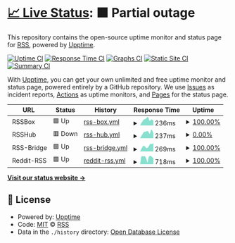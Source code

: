 # [📈 Live Status](https://GetRSS.github.io/upptime): <!--live status--> **🟧 Partial outage**

This repository contains the open-source uptime monitor and status page for [RSS](https://www.reddit.com/r/rss/), powered by [Upptime](https://github.com/upptime/upptime).

[![Uptime CI](https://github.com/GetRSS/upptime/workflows/Uptime%20CI/badge.svg)](https://github.com/GetRSS/upptime/actions?query=workflow%3A%22Uptime+CI%22)
[![Response Time CI](https://github.com/GetRSS/upptime/workflows/Response%20Time%20CI/badge.svg)](https://github.com/GetRSS/upptime/actions?query=workflow%3A%22Response+Time+CI%22)
[![Graphs CI](https://github.com/GetRSS/upptime/workflows/Graphs%20CI/badge.svg)](https://github.com/GetRSS/upptime/actions?query=workflow%3A%22Graphs+CI%22)
[![Static Site CI](https://github.com/GetRSS/upptime/workflows/Static%20Site%20CI/badge.svg)](https://github.com/GetRSS/upptime/actions?query=workflow%3A%22Static+Site+CI%22)
[![Summary CI](https://github.com/GetRSS/upptime/workflows/Summary%20CI/badge.svg)](https://github.com/GetRSS/upptime/actions?query=workflow%3A%22Summary+CI%22)

With [Upptime](https://upptime.js.org), you can get your own unlimited and free uptime monitor and status page, powered entirely by a GitHub repository. We use [Issues](https://github.com/GetRSS/upptime/issues) as incident reports, [Actions](https://github.com/GetRSS/upptime/actions) as uptime monitors, and [Pages](https://GetRSS.github.io/upptime) for the status page.

<!--start: status pages-->
<!-- This summary is generated by Upptime (https://github.com/upptime/upptime) -->
<!-- Do not edit this manually, your changes will be overwritten -->
<!-- prettier-ignore -->
| URL | Status | History | Response Time | Uptime |
| --- | ------ | ------- | ------------- | ------ |
| <img alt="" src="https://icons.duckduckgo.com/ip3/null.ico" height="13"> RSSBox | 🟩 Up | [rss-box.yml](https://github.com/GetRSS/upptime/commits/HEAD/history/rss-box.yml) | <details><summary><img alt="Response time graph" src="./graphs/rss-box/response-time-week.png" height="20"> 236ms</summary><br><a href="https://GetRSS.github.io/upptime/history/rss-box"><img alt="Response time 428" src="https://img.shields.io/endpoint?url=https%3A%2F%2Fraw.githubusercontent.com%2FGetRSS%2Fupptime%2FHEAD%2Fapi%2Frss-box%2Fresponse-time.json"></a><br><a href="https://GetRSS.github.io/upptime/history/rss-box"><img alt="24-hour response time 217" src="https://img.shields.io/endpoint?url=https%3A%2F%2Fraw.githubusercontent.com%2FGetRSS%2Fupptime%2FHEAD%2Fapi%2Frss-box%2Fresponse-time-day.json"></a><br><a href="https://GetRSS.github.io/upptime/history/rss-box"><img alt="7-day response time 236" src="https://img.shields.io/endpoint?url=https%3A%2F%2Fraw.githubusercontent.com%2FGetRSS%2Fupptime%2FHEAD%2Fapi%2Frss-box%2Fresponse-time-week.json"></a><br><a href="https://GetRSS.github.io/upptime/history/rss-box"><img alt="30-day response time 240" src="https://img.shields.io/endpoint?url=https%3A%2F%2Fraw.githubusercontent.com%2FGetRSS%2Fupptime%2FHEAD%2Fapi%2Frss-box%2Fresponse-time-month.json"></a><br><a href="https://GetRSS.github.io/upptime/history/rss-box"><img alt="1-year response time 428" src="https://img.shields.io/endpoint?url=https%3A%2F%2Fraw.githubusercontent.com%2FGetRSS%2Fupptime%2FHEAD%2Fapi%2Frss-box%2Fresponse-time-year.json"></a></details> | <details><summary><a href="https://GetRSS.github.io/upptime/history/rss-box">100.00%</a></summary><a href="https://GetRSS.github.io/upptime/history/rss-box"><img alt="All-time uptime 99.96%" src="https://img.shields.io/endpoint?url=https%3A%2F%2Fraw.githubusercontent.com%2FGetRSS%2Fupptime%2FHEAD%2Fapi%2Frss-box%2Fuptime.json"></a><br><a href="https://GetRSS.github.io/upptime/history/rss-box"><img alt="24-hour uptime 100.00%" src="https://img.shields.io/endpoint?url=https%3A%2F%2Fraw.githubusercontent.com%2FGetRSS%2Fupptime%2FHEAD%2Fapi%2Frss-box%2Fuptime-day.json"></a><br><a href="https://GetRSS.github.io/upptime/history/rss-box"><img alt="7-day uptime 100.00%" src="https://img.shields.io/endpoint?url=https%3A%2F%2Fraw.githubusercontent.com%2FGetRSS%2Fupptime%2FHEAD%2Fapi%2Frss-box%2Fuptime-week.json"></a><br><a href="https://GetRSS.github.io/upptime/history/rss-box"><img alt="30-day uptime 100.00%" src="https://img.shields.io/endpoint?url=https%3A%2F%2Fraw.githubusercontent.com%2FGetRSS%2Fupptime%2FHEAD%2Fapi%2Frss-box%2Fuptime-month.json"></a><br><a href="https://GetRSS.github.io/upptime/history/rss-box"><img alt="1-year uptime 99.96%" src="https://img.shields.io/endpoint?url=https%3A%2F%2Fraw.githubusercontent.com%2FGetRSS%2Fupptime%2FHEAD%2Fapi%2Frss-box%2Fuptime-year.json"></a></details>
| <img alt="" src="https://icons.duckduckgo.com/ip3/null.ico" height="13"> RSSHub | 🟥 Down | [rss-hub.yml](https://github.com/GetRSS/upptime/commits/HEAD/history/rss-hub.yml) | <details><summary><img alt="Response time graph" src="./graphs/rss-hub/response-time-week.png" height="20"> 237ms</summary><br><a href="https://GetRSS.github.io/upptime/history/rss-hub"><img alt="Response time 392" src="https://img.shields.io/endpoint?url=https%3A%2F%2Fraw.githubusercontent.com%2FGetRSS%2Fupptime%2FHEAD%2Fapi%2Frss-hub%2Fresponse-time.json"></a><br><a href="https://GetRSS.github.io/upptime/history/rss-hub"><img alt="24-hour response time 186" src="https://img.shields.io/endpoint?url=https%3A%2F%2Fraw.githubusercontent.com%2FGetRSS%2Fupptime%2FHEAD%2Fapi%2Frss-hub%2Fresponse-time-day.json"></a><br><a href="https://GetRSS.github.io/upptime/history/rss-hub"><img alt="7-day response time 237" src="https://img.shields.io/endpoint?url=https%3A%2F%2Fraw.githubusercontent.com%2FGetRSS%2Fupptime%2FHEAD%2Fapi%2Frss-hub%2Fresponse-time-week.json"></a><br><a href="https://GetRSS.github.io/upptime/history/rss-hub"><img alt="30-day response time 221" src="https://img.shields.io/endpoint?url=https%3A%2F%2Fraw.githubusercontent.com%2FGetRSS%2Fupptime%2FHEAD%2Fapi%2Frss-hub%2Fresponse-time-month.json"></a><br><a href="https://GetRSS.github.io/upptime/history/rss-hub"><img alt="1-year response time 392" src="https://img.shields.io/endpoint?url=https%3A%2F%2Fraw.githubusercontent.com%2FGetRSS%2Fupptime%2FHEAD%2Fapi%2Frss-hub%2Fresponse-time-year.json"></a></details> | <details><summary><a href="https://GetRSS.github.io/upptime/history/rss-hub">0.00%</a></summary><a href="https://GetRSS.github.io/upptime/history/rss-hub"><img alt="All-time uptime 50.80%" src="https://img.shields.io/endpoint?url=https%3A%2F%2Fraw.githubusercontent.com%2FGetRSS%2Fupptime%2FHEAD%2Fapi%2Frss-hub%2Fuptime.json"></a><br><a href="https://GetRSS.github.io/upptime/history/rss-hub"><img alt="24-hour uptime 0.00%" src="https://img.shields.io/endpoint?url=https%3A%2F%2Fraw.githubusercontent.com%2FGetRSS%2Fupptime%2FHEAD%2Fapi%2Frss-hub%2Fuptime-day.json"></a><br><a href="https://GetRSS.github.io/upptime/history/rss-hub"><img alt="7-day uptime 0.00%" src="https://img.shields.io/endpoint?url=https%3A%2F%2Fraw.githubusercontent.com%2FGetRSS%2Fupptime%2FHEAD%2Fapi%2Frss-hub%2Fuptime-week.json"></a><br><a href="https://GetRSS.github.io/upptime/history/rss-hub"><img alt="30-day uptime 1.38%" src="https://img.shields.io/endpoint?url=https%3A%2F%2Fraw.githubusercontent.com%2FGetRSS%2Fupptime%2FHEAD%2Fapi%2Frss-hub%2Fuptime-month.json"></a><br><a href="https://GetRSS.github.io/upptime/history/rss-hub"><img alt="1-year uptime 50.80%" src="https://img.shields.io/endpoint?url=https%3A%2F%2Fraw.githubusercontent.com%2FGetRSS%2Fupptime%2FHEAD%2Fapi%2Frss-hub%2Fuptime-year.json"></a></details>
| <img alt="" src="https://icons.duckduckgo.com/ip3/null.ico" height="13"> RSS-Bridge | 🟩 Up | [rss-bridge.yml](https://github.com/GetRSS/upptime/commits/HEAD/history/rss-bridge.yml) | <details><summary><img alt="Response time graph" src="./graphs/rss-bridge/response-time-week.png" height="20"> 269ms</summary><br><a href="https://GetRSS.github.io/upptime/history/rss-bridge"><img alt="Response time 421" src="https://img.shields.io/endpoint?url=https%3A%2F%2Fraw.githubusercontent.com%2FGetRSS%2Fupptime%2FHEAD%2Fapi%2Frss-bridge%2Fresponse-time.json"></a><br><a href="https://GetRSS.github.io/upptime/history/rss-bridge"><img alt="24-hour response time 337" src="https://img.shields.io/endpoint?url=https%3A%2F%2Fraw.githubusercontent.com%2FGetRSS%2Fupptime%2FHEAD%2Fapi%2Frss-bridge%2Fresponse-time-day.json"></a><br><a href="https://GetRSS.github.io/upptime/history/rss-bridge"><img alt="7-day response time 269" src="https://img.shields.io/endpoint?url=https%3A%2F%2Fraw.githubusercontent.com%2FGetRSS%2Fupptime%2FHEAD%2Fapi%2Frss-bridge%2Fresponse-time-week.json"></a><br><a href="https://GetRSS.github.io/upptime/history/rss-bridge"><img alt="30-day response time 241" src="https://img.shields.io/endpoint?url=https%3A%2F%2Fraw.githubusercontent.com%2FGetRSS%2Fupptime%2FHEAD%2Fapi%2Frss-bridge%2Fresponse-time-month.json"></a><br><a href="https://GetRSS.github.io/upptime/history/rss-bridge"><img alt="1-year response time 421" src="https://img.shields.io/endpoint?url=https%3A%2F%2Fraw.githubusercontent.com%2FGetRSS%2Fupptime%2FHEAD%2Fapi%2Frss-bridge%2Fresponse-time-year.json"></a></details> | <details><summary><a href="https://GetRSS.github.io/upptime/history/rss-bridge">100.00%</a></summary><a href="https://GetRSS.github.io/upptime/history/rss-bridge"><img alt="All-time uptime 99.95%" src="https://img.shields.io/endpoint?url=https%3A%2F%2Fraw.githubusercontent.com%2FGetRSS%2Fupptime%2FHEAD%2Fapi%2Frss-bridge%2Fuptime.json"></a><br><a href="https://GetRSS.github.io/upptime/history/rss-bridge"><img alt="24-hour uptime 100.00%" src="https://img.shields.io/endpoint?url=https%3A%2F%2Fraw.githubusercontent.com%2FGetRSS%2Fupptime%2FHEAD%2Fapi%2Frss-bridge%2Fuptime-day.json"></a><br><a href="https://GetRSS.github.io/upptime/history/rss-bridge"><img alt="7-day uptime 100.00%" src="https://img.shields.io/endpoint?url=https%3A%2F%2Fraw.githubusercontent.com%2FGetRSS%2Fupptime%2FHEAD%2Fapi%2Frss-bridge%2Fuptime-week.json"></a><br><a href="https://GetRSS.github.io/upptime/history/rss-bridge"><img alt="30-day uptime 100.00%" src="https://img.shields.io/endpoint?url=https%3A%2F%2Fraw.githubusercontent.com%2FGetRSS%2Fupptime%2FHEAD%2Fapi%2Frss-bridge%2Fuptime-month.json"></a><br><a href="https://GetRSS.github.io/upptime/history/rss-bridge"><img alt="1-year uptime 99.95%" src="https://img.shields.io/endpoint?url=https%3A%2F%2Fraw.githubusercontent.com%2FGetRSS%2Fupptime%2FHEAD%2Fapi%2Frss-bridge%2Fuptime-year.json"></a></details>
| <img alt="" src="https://icons.duckduckgo.com/ip3/null.ico" height="13"> Reddit-RSS | 🟩 Up | [reddit-rss.yml](https://github.com/GetRSS/upptime/commits/HEAD/history/reddit-rss.yml) | <details><summary><img alt="Response time graph" src="./graphs/reddit-rss/response-time-week.png" height="20"> 718ms</summary><br><a href="https://GetRSS.github.io/upptime/history/reddit-rss"><img alt="Response time 1042" src="https://img.shields.io/endpoint?url=https%3A%2F%2Fraw.githubusercontent.com%2FGetRSS%2Fupptime%2FHEAD%2Fapi%2Freddit-rss%2Fresponse-time.json"></a><br><a href="https://GetRSS.github.io/upptime/history/reddit-rss"><img alt="24-hour response time 568" src="https://img.shields.io/endpoint?url=https%3A%2F%2Fraw.githubusercontent.com%2FGetRSS%2Fupptime%2FHEAD%2Fapi%2Freddit-rss%2Fresponse-time-day.json"></a><br><a href="https://GetRSS.github.io/upptime/history/reddit-rss"><img alt="7-day response time 718" src="https://img.shields.io/endpoint?url=https%3A%2F%2Fraw.githubusercontent.com%2FGetRSS%2Fupptime%2FHEAD%2Fapi%2Freddit-rss%2Fresponse-time-week.json"></a><br><a href="https://GetRSS.github.io/upptime/history/reddit-rss"><img alt="30-day response time 817" src="https://img.shields.io/endpoint?url=https%3A%2F%2Fraw.githubusercontent.com%2FGetRSS%2Fupptime%2FHEAD%2Fapi%2Freddit-rss%2Fresponse-time-month.json"></a><br><a href="https://GetRSS.github.io/upptime/history/reddit-rss"><img alt="1-year response time 1042" src="https://img.shields.io/endpoint?url=https%3A%2F%2Fraw.githubusercontent.com%2FGetRSS%2Fupptime%2FHEAD%2Fapi%2Freddit-rss%2Fresponse-time-year.json"></a></details> | <details><summary><a href="https://GetRSS.github.io/upptime/history/reddit-rss">100.00%</a></summary><a href="https://GetRSS.github.io/upptime/history/reddit-rss"><img alt="All-time uptime 99.86%" src="https://img.shields.io/endpoint?url=https%3A%2F%2Fraw.githubusercontent.com%2FGetRSS%2Fupptime%2FHEAD%2Fapi%2Freddit-rss%2Fuptime.json"></a><br><a href="https://GetRSS.github.io/upptime/history/reddit-rss"><img alt="24-hour uptime 100.00%" src="https://img.shields.io/endpoint?url=https%3A%2F%2Fraw.githubusercontent.com%2FGetRSS%2Fupptime%2FHEAD%2Fapi%2Freddit-rss%2Fuptime-day.json"></a><br><a href="https://GetRSS.github.io/upptime/history/reddit-rss"><img alt="7-day uptime 100.00%" src="https://img.shields.io/endpoint?url=https%3A%2F%2Fraw.githubusercontent.com%2FGetRSS%2Fupptime%2FHEAD%2Fapi%2Freddit-rss%2Fuptime-week.json"></a><br><a href="https://GetRSS.github.io/upptime/history/reddit-rss"><img alt="30-day uptime 100.00%" src="https://img.shields.io/endpoint?url=https%3A%2F%2Fraw.githubusercontent.com%2FGetRSS%2Fupptime%2FHEAD%2Fapi%2Freddit-rss%2Fuptime-month.json"></a><br><a href="https://GetRSS.github.io/upptime/history/reddit-rss"><img alt="1-year uptime 99.86%" src="https://img.shields.io/endpoint?url=https%3A%2F%2Fraw.githubusercontent.com%2FGetRSS%2Fupptime%2FHEAD%2Fapi%2Freddit-rss%2Fuptime-year.json"></a></details>

<!--end: status pages-->

[**Visit our status website →**](https://GetRSS.github.io/upptime)

## 📄 License

- Powered by: [Upptime](https://github.com/upptime/upptime)
- Code: [MIT](./LICENSE) © [RSS](https://www.reddit.com/r/rss/)
- Data in the `./history` directory: [Open Database License](https://opendatacommons.org/licenses/odbl/1-0/)
